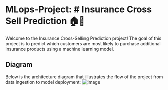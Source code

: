 # MLops-Project: # Insurance Cross Sell Prediction 🏠🏥

Welcome to the Insurance Cross-Selling Prediction project! The goal of this project is to predict which customers are most likely to purchase additional insurance products using a machine learning model.

## Diagram
Below is the architecture diagram that illustrates the flow of the project from data ingestion to model deployment:
![Image]()
